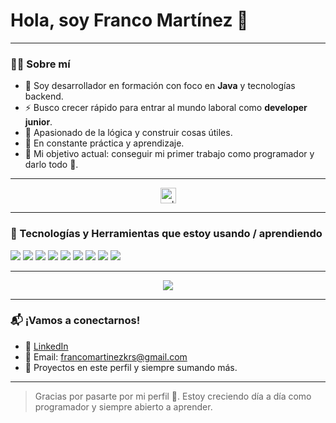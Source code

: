 # Hola, soy Franco Martínez 👋

---

### 👨‍💻 Sobre mí
- 🧠 Soy desarrollador en formación con foco en **Java** y tecnologías backend.
- ⚡ Busco crecer rápido para entrar al mundo laboral como **developer junior**.
- 🥋 Apasionado de la lógica y construir cosas útiles.
- 🔄 En constante práctica y aprendizaje.
- 💼 Mi objetivo actual: conseguir mi primer trabajo como programador y darlo todo 💪.

---

<div align="center">
  <img src="https://i.imgur.com/dBaSKWF.gif" width="25" alt="saludo" />
</div>

---

### 🚀 Tecnologías y Herramientas que estoy usando / aprendiendo

<p align="left">
  <img src="https://img.shields.io/badge/Java-007396?style=for-the-badge&logo=java&logoColor=white"/>
  <img src="https://img.shields.io/badge/React-20232A?style=for-the-badge&logo=react&logoColor=61DAFB"/>
  <img src="https://img.shields.io/badge/SpringBoot-6DB33F?style=for-the-badge&logo=springboot&logoColor=white"/>
  <img src="https://img.shields.io/badge/MySQL-00000F?style=for-the-badge&logo=mysql&logoColor=white"/>
  <img src="https://img.shields.io/badge/HTML5-E34F26?style=for-the-badge&logo=html5&logoColor=white"/>
  <img src="https://img.shields.io/badge/JavaScript-F7DF1E?style=for-the-badge&logo=javascript&logoColor=black"/>
  <img src="https://img.shields.io/badge/GitHub-181717?style=for-the-badge&logo=github&logoColor=white"/>
  <img src="https://img.shields.io/badge/Git-F05032?style=for-the-badge&logo=git&logoColor=white"/>
  <img src="https://img.shields.io/badge/Linux-FCC624?style=for-the-badge&logo=linux&logoColor=black"/>
</p>

---

<div align="center">
  <img src="https://capsule-render.vercel.app/api?type=waving&color=0:00c6ff,100:0072ff&height=100&section=footer"/>
</div>

---

### 📬 ¡Vamos a conectarnos!

- 💼 [LinkedIn](https://www.linkedin.com/in/franco-emanuel-martinez-360748230/)
- 📧 Email: francomartinezkrs@gmail.com
- 🧠 Proyectos en este perfil y siempre sumando más.

---

> Gracias por pasarte por mi perfil 🙌. Estoy creciendo día a día como programador y siempre abierto a aprender.
